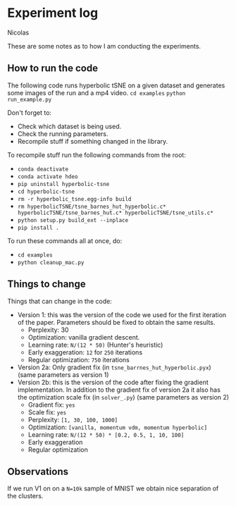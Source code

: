 # Experiment log
Nicolas

These are some notes as to how I am conducting the experiments. 

## How to run the code

The following code runs hyperbolic tSNE on a given dataset and generates some images of the run and a mp4 video.
`cd examples`
`python run_example.py`

Don't forget to:
- Check which dataset is being used.
- Check the running parameters.
- Recompile stuff if something changed in the library.

To recompile stuff run the following commands from the root:
- `conda deactivate`
- `conda activate hdeo`
- `pip uninstall hyperbolic-tsne`
- `cd hyperbolic-tsne`
- `rm -r hyperbolic_tsne.egg-info build`
- `rm hyperbolicTSNE/tsne_barnes_hut_hyperbolic.c* hyperbolicTSNE/tsne_barnes_hut.c* hyperbolicTSNE/tsne_utils.c*`
- `python setup.py build_ext --inplace`
- `pip install .`

To run these commands all at once, do:
- `cd examples`
- `python cleanup_mac.py`

## Things to change

Things that can change in the code:
- Version 1: this was the version of the code we used for the first iteration of the paper. Parameters should be fixed to obtain the same results.
    - Perplexity: 30
    - Optimization: vanilla gradient descent.
    - Learning rate: `N/(12 * 50)` (Hunter's heuristic)
    - Early exaggeration: `12` for `250` iterations
    - Regular optimization: `750` iterations
- Version 2a: Only gradient fix (in `tsne_barrnes_hut_hyperbolic.pyx`) (same parameters as version 1)
- Version 2b: this is the version of the code after fixing the gradient implementation. In addition to the gradient fix of version 2a it also has the optimization scale fix (in `solver_.py`) (same parameters as version 2)
    - Gradient fix: `yes`
    - Scale fix: `yes`
    - Perplexity: `[1, 30, 100, 1000]`
    - Optimization: `[vanilla, momentum vdm, momentum hyperbolic]`
    - Learning rate: `N/(12 * 50) * [0.2, 0.5, 1, 10, 100]`
    - Early exaggeration
    - Regular optimization

## Observations

If we run V1 on on a `N=10k` sample of MNIST we obtain nice separation of the clusters.